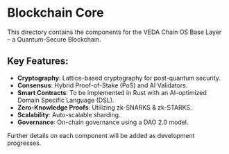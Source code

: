# Blockchain Core

This directory contains the components for the VEDA Chain OS Base Layer – a Quantum-Secure Blockchain.

## Key Features:
-   **Cryptography**: Lattice-based cryptography for post-quantum security.
-   **Consensus**: Hybrid Proof-of-Stake (PoS) and AI Validators.
-   **Smart Contracts**: To be implemented in Rust with an AI-optimized Domain Specific Language (DSL).
-   **Zero-Knowledge Proofs**: Utilizing zk-SNARKS & zk-STARKS.
-   **Scalability**: Auto-scalable sharding.
-   **Governance**: On-chain governance using a DAO 2.0 model.

Further details on each component will be added as development progresses.
